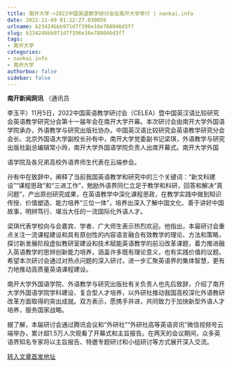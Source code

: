 ```yaml
---
title: 南开大学->2022中国英语教学研讨会在南开大学举行 | nankai.info
date: 2022-11-09 01:22:27.030059
urlname: b23424bbb971d7f396e16e788046d3f7
slug: b23424bbb971d7f396e16e788046d3f7
tags: 
- 南开大学
categories:
- nankai.info
- 南开大学
authorbox: false
sidebar: false
---
```

**南开新闻网讯** （通讯员

李玉平）11月5日，2022中国英语教学研讨会（CELEA）暨中国英汉语比较研究会英语教学研究分会第十一届年会在南开大学开幕。本次研讨会由南开大学外国语学院承办，外语教学与研究出版社协办。中国英汉语比较研究会英语教学研究分会会长、北京外国语大学副校长孙有中，南开大学党委副书记梁琪，外语教学与研究出版社副总编辑常小玲，南开大学外国语学院负责人出席开幕式。南开大学外国
<!--more-->
语学院及各兄弟高校外语界师生代表在云端参会。

孙有中在致辞中，阐释了当前我国英语教学和研究中的三个关键词：“新文科建设”“课程思政”和“三进工作”，勉励外语界同仁立足于教学和科研，回答和解决“真问题”，产出原创研究成果，在英语教学中深化课程思政，在教学实践中做到知识传授、价值塑造、能力培养“三位一体”，培养出深入了解中国文化、善于讲好中国故事，明辨笃行、堪当大任的一流国际化外语人才。

梁琪代表学校向与会嘉宾、学者、广大师生表示热烈欢迎。他指出，本届研讨会重点关注一流课程建设和具有原创性的内容语言融合有效教学的理论、方法和策略，探讨新发展阶段虚拟教研室建设和技术赋能英语教学的前沿改革课题，着力推进融入英语教学的思辨创新能力培养，涵盖许多既有理论意义，也有实践价值的议题。希望本次研讨会通过对热点问题的深入研讨，进一步汇聚英语界的集体智慧，更有力地推动高质量英语课程建设。

南开大学外国语学院、外语教学与研究出版社有关负责人也先后致辞，介绍了南开大学外国语学院学科建设、复合型人才培养，以外研社推动我国高校深化外语教研改革方面取得的突出成就。双方表示，愿携手并进，共同致力于加快新型外语人才培养，服务国家战略。

据了解，本届研讨会通过腾讯会议和“外研社”“外研社高等英语资讯”微信视频号云端举办，累计超1.5万人次观看了开幕式和主旨报告。在两天的会议期间，众多英语界知名专家将以主旨报告、特邀专题研讨和小组研讨等方式展开深入交流。



[转入文章首发地址](http://news.nankai.edu.cn/ywsd/system/2022/11/06/030053494.shtml)